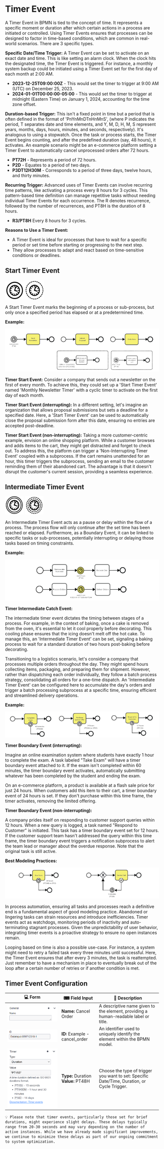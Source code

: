 # Timer Event

A Timer Event in BPMN is tied to the concept of time.
It represents a specific moment or duration after which certain actions in a process are initiated or controlled.
Using Timer Events ensures that processes can be designed to factor in time-based conditions, which are common in real-world scenarios.
There are 3 specific types.

**Specific Date/Time Trigger:**
A Timer Event can be set to activate on an exact date and time. This is like setting an alarm clock. When the clock hits the designated time, the Timer Event is triggered. For instance, a monthly system backup could be initiated using a Timer Event set for the first day of each month at 2:00 AM.

- **2023-12-25T09:00:00Z** - This would set the timer to trigger at 9:00 AM (UTC) on December 25, 2023.
- **2024-01-01T00:00:00-05:00** - This would set the timer to trigger at midnight (Eastern Time) on January 1, 2024, accounting for the time zone offset.

**Duration-based Trigger:** This isn't a fixed point in time but a period that is often defined in the format of 'PnYnMnDTnHnMnS', (where P indicates the period, T separates date and time elements, and Y, M, D, H, M, S represent years, months, days, hours, minutes, and seconds, respectively). It's analogous to using a stopwatch. Once the task or process starts, the Timer Event begins counting, and after the predefined duration (say, 48 hours), it activates.
An example scenario might be an e-commerce platform setting a Timer Event to automatically cancel unprocessed orders after 72 hours.

- **PT72H** - Represents a period of 72 hours.
- **P2D** - Equates to a period of two days.
- **P3DT12H30M** - Corresponds to a period of three days, twelve hours, and thirty minutes.

**Recurring Trigger:** Advanced uses of Timer Events can involve recurring time patterns, like activating a process every 8 hours for 3 cycles. This pattern-based time definition can manage repetitive tasks without needing individual Timer Events for each occurrence. The R denotes recurrence, followed by the number of recurrences, and PT8H is the duration of 8 hours.

- **R3/PT8H** Every 8 hours for 3 cycles.

**Reasons to Use a Timer Event:**

- A Timer Event is ideal for processes that have to wait for a specific period or set time before starting or progressing to the next step.
- They allow processes to adapt and react based on time-sensitive conditions or deadlines.

## Start Timer Event

![start_signal_event](images/start_timer_event.png)![start_timer_example](images/non_interrupting_start_timer.png)

A Start Timer Event marks the beginning of a process or sub-process, but only once a specified period has elapsed or at a predetermined time.

**Example:**

![start_timer_example](images/start_timer_example.png)

**Timer Start Event:** Consider a company that sends out a newsletter on the first of every month. To achieve this, they could set up a 'Start Timer Event' named 'Monthly Newsletter Timer' with a cyclic timer to activate on the first day of each month.

**Timer Start Event (interrupting):** In a different setting, let's imagine an organization that allows proposal submissions but sets a deadline for a specified date. Here, a 'Start Timer Event' can be used to automatically close the proposal submission form after this date, ensuring no entries are accepted post-deadline.

**Timer Start Event (non-interrupting):**
Taking a more customer-centric example, envision an online shopping platform. While a customer browses and adds items to the cart, they might get distracted and forget to check out. To address this, the platform can trigger a 'Non-Interrupting Timer Event' coupled with a subprocess. If the cart remains unattended for an hour, this timer triggers the subprocess, sending an email to the customer reminding them of their abandoned cart. The advantage is that it doesn't disrupt the customer's current session, providing a seamless experience.

## Intermediate Timer Event

![intermediate_timer_event](images/intermediate_timer_event.png) ![non_interrupting_intermediate_timer_event](images/non_interrupting_intermediate_timer_event.png)

An Intermediate Timer Event acts as a pause or delay within the flow of a process.
The process flow will only continue after the set time has been reached or elapsed.
Furthermore, as a Boundary Event, it can be linked to specific tasks or sub-processes, potentially interrupting or delaying those tasks based on timing constraints.

**Example:**

![timer_intermediate_example_1](images/start_timer_example_1.png)

**Timer Intermediate Catch Event:**

The intermediate timer event dictates the timing between stages of a process.
For example, in the context of baking, once a cake is removed from the oven, it's essential to let it cool properly before decorating.
This cooling phase ensures that the icing doesn't melt off the hot cake.
To manage this, an 'Intermediate Timer Event' can be set, signaling a baking process to wait for a standard duration of two hours post-baking before decorating.

Transitioning to a logistics scenario, let's consider a company that processes multiple orders throughout the day.
They might spend hours collecting items, packaging, and preparing them for shipment.
However, rather than dispatching each order individually, they follow a batch process strategy, consolidating all orders for a one-time dispatch.
An 'Intermediate Timer Event' can be configured here to accumulate the day's orders and trigger a batch processing subprocess at a specific time, ensuring efficient and streamlined delivery operations.

**Example:**

![start_timer_example_2](images/start_timer_example_2.png)

**Timer Boundary Event (interrupting):**

Imagine an online examination system where students have exactly 1 hour to complete the exam.
A task labeled "Take Exam" will have a timer boundary event attached to it.
If the exam isn't completed within 60 minutes, the timer boundary event activates, automatically submitting whatever has been completed by the student and ending the exam.

On an e-commerce platform, a product is available at a flash sale price for just 24 hours.
When customers add this item to their cart, a timer boundary event of 24 hours is set.
If they don't purchase within this time frame, the timer activates, removing the limited offering.

**Timer Boundary Event (non-interrupting):**

A company prides itself on responding to customer support queries within 12 hours.
When a new query is logged, a task named "Respond to Customer" is initiated.
This task has a timer boundary event set for 12 hours.
If the customer support team hasn't addressed the query within this time frame, the timer boundary event triggers a notification subprocess to alert the team lead or manager about the overdue response.
Note that the original task is still active.

**Best Modeling Practices:**

![start_timer_example_3](images/start_timer_example_3.png)

In process automation, ensuring all tasks and processes reach a definitive end is a fundamental aspect of good modeling practice.
Abandoned or lingering tasks can strain resources and introduce inefficiencies.
Timer events act as watchdogs, monitoring periods of inactivity and auto-terminating stagnant processes.
Given the unpredictability of user behavior, integrating timer events is a proactive strategy to ensure no open instances remain.

Looping based on time is also a possible use-case.
For instance, a system might need to retry a failed task every three minutes until successful.
Here, the Timer Event ensures that after every 3 minutes, the task is reattempted.
Just remember to have a mechanism in place to eventually break out of the loop after a certain number of retries or if another condition is met.

## Timer Event Configuration

| 💻 Form | ⌨ Field Input | 📝 Description |
| --- | --- | --- |
| ![name_field](images/name_field.png) | **Name:** Cancel Order | A descriptive name given to the element, providing a human-readable label or title. |
| ![id_field](images/id_field.png) | **ID:** Example - cancel_order | An identifier used to uniquely identify the element within the BPMN model. |
| ![timer_field](images/timer_field.png) | **Type:** Duration **Value:** PT48H | Choose the type of trigger you want to set: Specific Date/Time, Duration, or Cycle Trigger. |



```{admonition} Timer Delay
💡 Please note that timer events, particularly those set for brief durations, might experience slight delays. These delays typically range from 20-30 seconds and may vary depending on the number of active instances. While we have already made significant improvements, we continue to minimize these delays as part of our ongoing commitment to system optimization.
```



